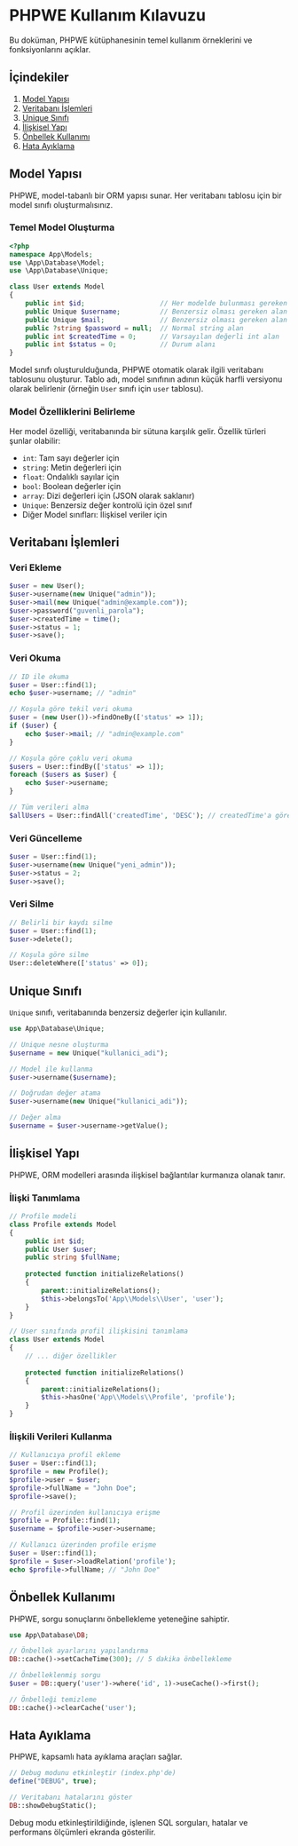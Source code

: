 # PHPWE Kullanım Kılavuzu

Bu doküman, PHPWE kütüphanesinin temel kullanım örneklerini ve fonksiyonlarını açıklar.

## İçindekiler

1. [Model Yapısı](#model-yapısı)
2. [Veritabanı İşlemleri](#veritabanı-işlemleri)
3. [Unique Sınıfı](#unique-sınıfı)
4. [İlişkisel Yapı](#i̇lişkisel-yapı)
5. [Önbellek Kullanımı](#önbellek-kullanımı)
6. [Hata Ayıklama](#hata-ayıklama)

## Model Yapısı

PHPWE, model-tabanlı bir ORM yapısı sunar. Her veritabanı tablosu için bir model sınıfı oluşturmalısınız.

### Temel Model Oluşturma

```php
<?php 
namespace App\Models;
use \App\Database\Model;
use \App\Database\Unique;

class User extends Model
{
    public int $id;                   // Her modelde bulunması gereken id alanı
    public Unique $username;          // Benzersiz olması gereken alan
    public Unique $mail;              // Benzersiz olması gereken alan
    public ?string $password = null;  // Normal string alan
    public int $createdTime = 0;      // Varsayılan değerli int alan
    public int $status = 0;           // Durum alanı
}
```

Model sınıfı oluşturulduğunda, PHPWE otomatik olarak ilgili veritabanı tablosunu oluşturur. Tablo adı, model sınıfının adının küçük harfli versiyonu olarak belirlenir (örneğin `User` sınıfı için `user` tablosu).

### Model Özelliklerini Belirleme

Her model özelliği, veritabanında bir sütuna karşılık gelir. Özellik türleri şunlar olabilir:

- `int`: Tam sayı değerler için
- `string`: Metin değerleri için
- `float`: Ondalıklı sayılar için
- `bool`: Boolean değerler için
- `array`: Dizi değerleri için (JSON olarak saklanır)
- `Unique`: Benzersiz değer kontrolü için özel sınıf
- Diğer Model sınıfları: İlişkisel veriler için

## Veritabanı İşlemleri

### Veri Ekleme

```php
$user = new User();
$user->username(new Unique("admin"));
$user->mail(new Unique("admin@example.com"));
$user->password("guvenli_parola");
$user->createdTime = time();
$user->status = 1;
$user->save();
```

### Veri Okuma

```php
// ID ile okuma
$user = User::find(1);
echo $user->username; // "admin"

// Koşula göre tekil veri okuma
$user = (new User())->findOneBy(['status' => 1]);
if ($user) {
    echo $user->mail; // "admin@example.com"
}

// Koşula göre çoklu veri okuma
$users = User::findBy(['status' => 1]);
foreach ($users as $user) {
    echo $user->username;
}

// Tüm verileri alma
$allUsers = User::findAll('createdTime', 'DESC'); // createdTime'a göre azalan sırada
```

### Veri Güncelleme

```php
$user = User::find(1);
$user->username(new Unique("yeni_admin"));
$user->status = 2;
$user->save();
```

### Veri Silme

```php
// Belirli bir kaydı silme
$user = User::find(1);
$user->delete();

// Koşula göre silme
User::deleteWhere(['status' => 0]);
```

## Unique Sınıfı

`Unique` sınıfı, veritabanında benzersiz değerler için kullanılır.

```php
use App\Database\Unique;

// Unique nesne oluşturma
$username = new Unique("kullanici_adi");

// Model ile kullanma
$user->username($username);

// Doğrudan değer atama
$user->username(new Unique("kullanici_adi"));

// Değer alma
$username = $user->username->getValue();
```

## İlişkisel Yapı

PHPWE, ORM modelleri arasında ilişkisel bağlantılar kurmanıza olanak tanır.

### İlişki Tanımlama

```php
// Profile modeli
class Profile extends Model
{
    public int $id;
    public User $user;
    public string $fullName;
    
    protected function initializeRelations()
    {
        parent::initializeRelations();
        $this->belongsTo('App\\Models\\User', 'user');
    }
}

// User sınıfında profil ilişkisini tanımlama
class User extends Model
{
    // ... diğer özellikler
    
    protected function initializeRelations()
    {
        parent::initializeRelations();
        $this->hasOne('App\\Models\\Profile', 'profile');
    }
}
```

### İlişkili Verileri Kullanma

```php
// Kullanıcıya profil ekleme
$user = User::find(1);
$profile = new Profile();
$profile->user = $user;
$profile->fullName = "John Doe";
$profile->save();

// Profil üzerinden kullanıcıya erişme
$profile = Profile::find(1);
$username = $profile->user->username;

// Kullanıcı üzerinden profile erişme
$user = User::find(1);
$profile = $user->loadRelation('profile');
echo $profile->fullName; // "John Doe"
```

## Önbellek Kullanımı

PHPWE, sorgu sonuçlarını önbellekleme yeteneğine sahiptir.

```php
use App\Database\DB;

// Önbellek ayarlarını yapılandırma
DB::cache()->setCacheTime(300); // 5 dakika önbellekleme

// Önbelleklenmiş sorgu
$user = DB::query('user')->where('id', 1)->useCache()->first();

// Önbelleği temizleme
DB::cache()->clearCache('user');
```

## Hata Ayıklama

PHPWE, kapsamlı hata ayıklama araçları sağlar.

```php
// Debug modunu etkinleştir (index.php'de)
define("DEBUG", true);

// Veritabanı hatalarını göster
DB::showDebugStatic();
```

Debug modu etkinleştirildiğinde, işlenen SQL sorguları, hatalar ve performans ölçümleri ekranda gösterilir. 